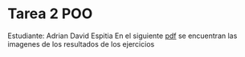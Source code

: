 # Tarea 2 POO

Estudiante: Adrian David Espitia
En el siguiente [pdf](https://github.com/AdrianEspitiaUN/Tarea2POO/blob/master/Tarea%202%20POO.pdf) se encuentran las imagenes de los resultados de los ejercicios
